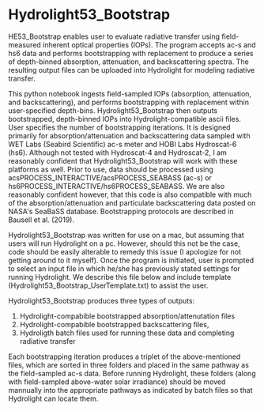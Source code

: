 # Hydrolight53_Bootstrap
HE53_Bootstrap enables user to evaluate radiative transfer using field-measured inherent optical properties (IOPs).  The program accepts ac-s and hs6 data and performs bootstrapping with replacement to produce a series of depth-binned absorption, attenuation, and backscattering spectra. The resulting output files can be uploaded into Hydrolight for modeling radiative transfer.

This python notebook ingests field-sampled IOPs (absorption, attenuation, and backscattering), and performs bootstrapping with replacement within user-specified depth-bins. Hydrolight53_Bootstrap then outputs bootstrapped, depth-binned IOPs into Hydrolight-compatible ascii files. User specifies the number of bootstrapping iterations. It is designed primarily for absorption/attenuation and backscattering data sampled with WET Labs (Seabird Scientific) ac-s meter and HOBI Labs Hydroscat-6 (hs6). Although not tested with Hydroscat-4 and Hydroscat-2, I am reasonably confident that Hydrolight53_Bootstrap will work with these platforms as well. Prior to use, data should be processed using acsPROCESS_INTERACTIVE/acsPROCESS_SEABASS (ac-s) or hs6PROCESS_INTERACTIVE/hs6PROCESS_SEABASS. We are also reasonably confident however, that this code is also compatible with much of the absorption/attenuation and particulate backscattering data posted on NASA's SeaBaSS database. Bootstrapping protocols are described in Bausell et al. (2019).

Hydrolight53_Bootstrap was written for use on a mac, but assuming that users will run Hydrolight on a pc. However, should this not be the case, code should be easily alterable to remedy this issue (I apologize for not getting around to it myself). Once the program is initiated, user is prompted to select an input file in which he/she has previously stated settings for running Hydrolight. We describe this file below and include template (Hydrolight53_Bootstrap_UserTemplate.txt) to assist the user.

Hydrolight53_Bootstrap produces three types of outputs: 
  1. Hydrolight-compabible bootstrapped absorption/attenutation files
  2. Hydrolight-compabible bootstrapped backscattering files, 
  3. Hydroligth batch files used for running these data and completing radiative transfer
  
Each bootstrapping iteration produces a triplet of the above-mentioned files, which are sorted in three folders and placed in the same pathway as the field-sampled ac-s data. Before running Hydrolight, these folders (along with field-sampled above-water solar irradiance) should be moved mannually into the appropriate pathways as indicated by batch files so that Hydrolight can locate them.
